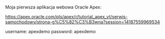 Moja pierwsza aplikacja webowa Oracle Apex:

  https://apex.oracle.com/pls/apex/r/tutorial_apex_yt/serwis-samochodowy/strona-g%C5%82%C3%B3wna?session=14187559969534

username: apexdemo
password: apexdemo
